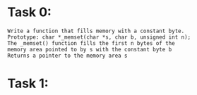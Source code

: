 # Task 0:
	Write a function that fills memory with a constant byte.
	Prototype: char *_memset(char *s, char b, unsigned int n);
	The _memset() function fills the first n bytes of the
	memory area pointed to by s with the constant byte b
    Returns a pointer to the memory area s
# Task 1:
	